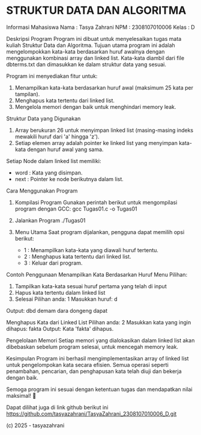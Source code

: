 ﻿# STRUKTUR DATA DAN ALGORITMA

Informasi Mahasiswa
Nama    : Tasya Zahrani
NPM     : 2308107010006
Kelas   : D

Deskripsi Program
Program ini dibuat untuk menyelesaikan tugas mata kuliah Struktur Data dan Algoritma. Tujuan utama program ini adalah mengelompokkan kata-kata berdasarkan huruf awalnya dengan menggunakan kombinasi array dan linked list. Kata-kata diambil dari file dbterms.txt dan dimasukkan ke dalam struktur data yang sesuai.

Program ini menyediakan fitur untuk:
1. Menampilkan kata-kata berdasarkan huruf awal (maksimum 25 kata per tampilan).
2. Menghapus kata tertentu dari linked list.
3. Mengelola memori dengan baik untuk menghindari memory leak.

Struktur Data yang Digunakan
1. Array berukuran 26 untuk menyimpan linked list (masing-masing indeks mewakili huruf dari 'a' hingga 'z').
2. Setiap elemen array adalah pointer ke linked list yang menyimpan kata-kata dengan huruf awal yang sama.

Setiap Node dalam linked list memiliki:
- word  : Kata yang disimpan.
- next  : Pointer ke node berikutnya dalam list.

Cara Menggunakan Program
1. Kompilasi Program
   Gunakan perintah berikut untuk mengompilasi program dengan GCC: gcc Tugas01.c -o Tugas01

2. Jalankan Program
   ./Tugas01

3. Menu Utama
   Saat program dijalankan, pengguna dapat memilih opsi berikut:
   - 1 : Menampilkan kata-kata yang diawali huruf tertentu.
   - 2 : Menghapus kata tertentu dari linked list.
   - 3 : Keluar dari program.

Contoh Penggunaan
Menampilkan Kata Berdasarkan Huruf
Menu Pilihan:
1) Tampilkan kata-kata sesuai huruf pertama yang telah di input
2) Hapus kata tertentu dalam linked list
3) Selesai
Pilihan anda: 1
Masukkan huruf: d

Output:
dbd
demam
dara
dongeng
dapat

Menghapus Kata dari Linked List
Pilihan anda: 2
Masukkan kata yang ingin dihapus: fakta
Output:
Kata 'fakta' dihapus.

Pengelolaan Memori
Setiap memori yang dialokasikan dalam linked list akan dibebaskan sebelum program selesai, untuk mencegah memory leak.

Kesimpulan
Program ini berhasil mengimplementasikan array of linked list untuk pengelompokan kata secara efisien. Semua operasi seperti penambahan, pencarian, dan penghapusan kata telah diuji dan bekerja dengan baik.

Semoga program ini sesuai dengan ketentuan tugas dan mendapatkan nilai maksimal! 🚀

Dapat dilihat juga di link github berikut ini https://github.com/tasyazahrani/TasyaZahrani_2308107010006_D.git
 
(c) 2025 - tasyazahrani

